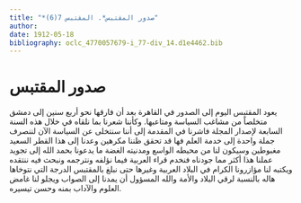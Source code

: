 ```yaml
---
title: "*صدور المقتبس*. المقتبس 7(6)"
author: 
date: 1912-05-18
bibliography: oclc_4770057679-i_77-div_14.d1e4462.bib
---
```




#  صدور المقتبس 


 يعود المقتبس اليوم إلى الصدور في القاهرة بعد أن فارقها نحو  أربع  سنين إلى دمشق متخلصاً من مشاغب السياسة ومتاعبها. وكأننا شعرنا بما نلقاه في خلال هذه السنة السابعة لإصدار المجلة فاشرنا في المقدمة إلى أننا سنتخلى عن السياسة الآن لننصرف جملة واحدة إلى خدمة العلم فها قد تحقق ظننا مكرهين وعدنا إلى هذا القطر السعيد مغبوطين وسيكون لنا من محيطه الواسع ومدنيته الغضة ما يدعونا بحمد الله إلى تجويد عملنا هذا أكثر مما جودناه فنخدم قراء العربية فيما نؤلفه ونترجمه ونبحث فيه ننتقده ويكتبه لنا مؤازرونا الكرام في البلاد العربية وغيرها حتى نبلغ بالمقتبس الدرجة التي نتوخاها هاله بالنسبة لرقي البلاد والأمة والله المسؤول أن يمدنا إلى الصواب ويجلو لنا غامض العلوم والآداب بمنه وحسن تيسيره. 
